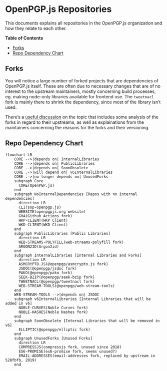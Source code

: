 # OpenPGP.js Repositories <!-- omit in toc -->

This documents explains all repositories in the OpenPGP.js organization and how they relate to each other.

**Table of Contents**
- [Forks](#forks)
- [Repo Dependency Chart](#repo-dependency-chart)

## Forks
You will notice a large number of forked projects that are dependencies of OpenPGP.js itself. These are often due to necessary changes that are of no interest to the upstream maintainers, mostly concerning build processes, eg. making node-only libraries available for frontend use. The `tweetnacl` fork is mainly there to shrink the dependency, since most of the library isn’t used.

There’s a [useful discussion](https://github.com/openpgpjs/openpgpjs/discussions/1574) on the topic that includes some analysis of the forks in regard to their upstreams, as well as explainations from the maintainers concerning the reasons for the forks and their versioning.

## Repo Dependency Chart

```mermaid
flowchart LR
    CORE -->|depends on| InternalLibraries
    CORE -->|depends on| PublicLibraries
    CORE -->|depends on| SoonObsolete
    CORE .->|will depend on| v6InternalLibraries
    CORE .->|no longer depends on| UnusedForks
    subgraph Core
      CORE(OpenPGP.js)
    end
    subgraph NoInternalDependencies [Repos with no internal dependencies]
      direction LR
      CLI(sop-openpgp.js)
      WEBSITE(openpgpjs.org website)
      GHA(Github Actions fork)
      HKP-CLIENT(HKP Client)
      WKD-CLIENT(WKD Client)
    end
    subgraph PublicLibraries [Public Libraries]
      direction LR
      WEB-STREAMS-POLYFILL(web-streams-polyfill fork)
      ARGON2ID(Argon2id)
    end
    subgraph InternalLibraries [Internal Libraries and Forks]
      direction LR
      ASMCRYPTO.JS(@openpgp/asmcrypto.js fork)
      JSDOC(@openpgp/jsdoc fork)
      PAKO(@openpgp/pako fork)
      SEEK-BZIP(@openpgp/seek-bzip fork)
      TWEETNACL(@openpgp/tweetnacl fork)
      WEB-STREAM-TOOLS(@openpgp/web-stream-tools)
    end
    WEB-STREAM-TOOLS -->|depends on| JSDOC
    subgraph v6InternalLibraries [Internal Libraries that will be added in v6]
      NOBLE-CURVES(Noble Curves fork)
      NOBLE-HASHES(Noble Hashes fork)
    end
    subgraph SoonObsolete [Internal Libraries that will be removed in v6]
      ELLIPTIC(@openpgp/elliptic fork)
    end
    subgraph UnusedForks [Unused Forks]
      direction LR
      COMPRESSJS(compressjs fork, unused since 2018)
      ES6-PROMISE(es6-promise fork, seems unused?)
      EMAIL-ADDRESSES(email-addresses fork, replaced by upstream in 528fbfb, 2019)
    end
```
